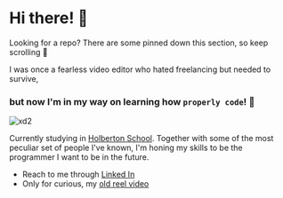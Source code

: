 # Hi there! 👋
Looking for a repo? There are some pinned down this section, so keep scrolling 👀

I was once a fearless video editor who hated freelancing but needed to survive,
### but now I'm in my way on learning how `properly code`! 💃

![xd2](https://media.giphy.com/media/1C8bHHJturSx2/giphy.gif?cid=ecf05e47myvjihktn34ddwwoaxcdxu4gor9gmjw3pn31i5o6&rid=giphy.gif&ct=g)

Currently studying in [Holberton School](https://www.instagram.com/holbertonuy/?hl=en). Together with some of the most
peculiar set of people I've known, I'm honing my skills to be the programmer I want to be in the future. 

- Reach to me through [Linked In](https://www.linkedin.com/in/danielmilln/)
- Only for curious, my [old reel video](https://youtu.be/raE25f1Cw9g)

<!--
**Ksualboy/Ksualboy** is a ✨ _special_ ✨ repository because its `README.md` (this file) appears on your GitHub profile.

Here are some ideas to get you started:

- 🔭 I’m currently working on ...
- 🌱 I’m currently learning ...
- 👯 I’m looking to collaborate on ...
- 🤔 I’m looking for help with ...
- 💬 Ask me about ...
- 📫 How to reach me: ...
- 😄 Pronouns: ...
- ⚡ Fun fact: ...
-->
